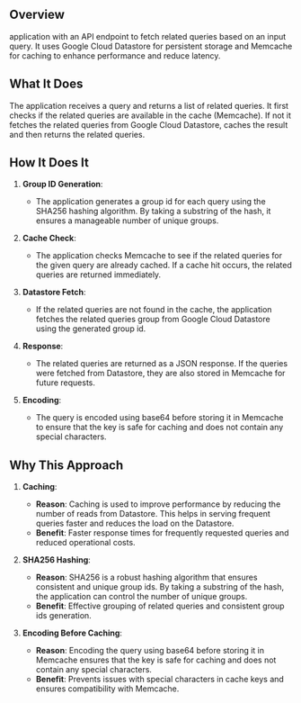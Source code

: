 

## Overview

application with an API endpoint to fetch related queries based on an input query. It uses Google Cloud Datastore for persistent storage and Memcache for caching to enhance performance and reduce latency.

## What It Does

The application receives a query and returns a list of related queries. It first checks if the related queries are available in the cache (Memcache). If not it fetches the related queries from Google Cloud Datastore, caches the result and then returns the related queries.

## How It Does It

1. **Group ID Generation**:
   - The application generates a group id for each query using the SHA256 hashing algorithm. By taking a substring of the hash, it ensures a manageable number of unique groups.

2. **Cache Check**:
   - The application checks Memcache to see if the related queries for the given query are already cached. If a cache hit occurs, the related queries are returned immediately.

3. **Datastore Fetch**:
   - If the related queries are not found in the cache, the application fetches the related queries group from Google Cloud Datastore using the generated group id.

4. **Response**:
   - The related queries are returned as a JSON response. If the queries were fetched from Datastore, they are also stored in Memcache for future requests.

5. **Encoding**:
   - The query is encoded using base64 before storing it in Memcache to ensure that the key is safe for caching and does not contain any special characters.

## Why This Approach

1. **Caching**:
   - **Reason**: Caching is used to improve performance by reducing the number of reads from Datastore. This helps in serving frequent queries faster and reduces the load on the Datastore.
   - **Benefit**: Faster response times for frequently requested queries and reduced operational costs.

2. **SHA256 Hashing**:
   - **Reason**: SHA256 is a robust hashing algorithm that ensures consistent and unique group ids. By taking a substring of the hash, the application can control the number of unique groups.
   - **Benefit**: Effective grouping of related queries and consistent group ids generation.

3. **Encoding Before Caching**:
   - **Reason**: Encoding the query using base64 before storing it in Memcache ensures that the key is safe for caching and does not contain any special characters.
   - **Benefit**: Prevents issues with special characters in cache keys and ensures compatibility with Memcache.

